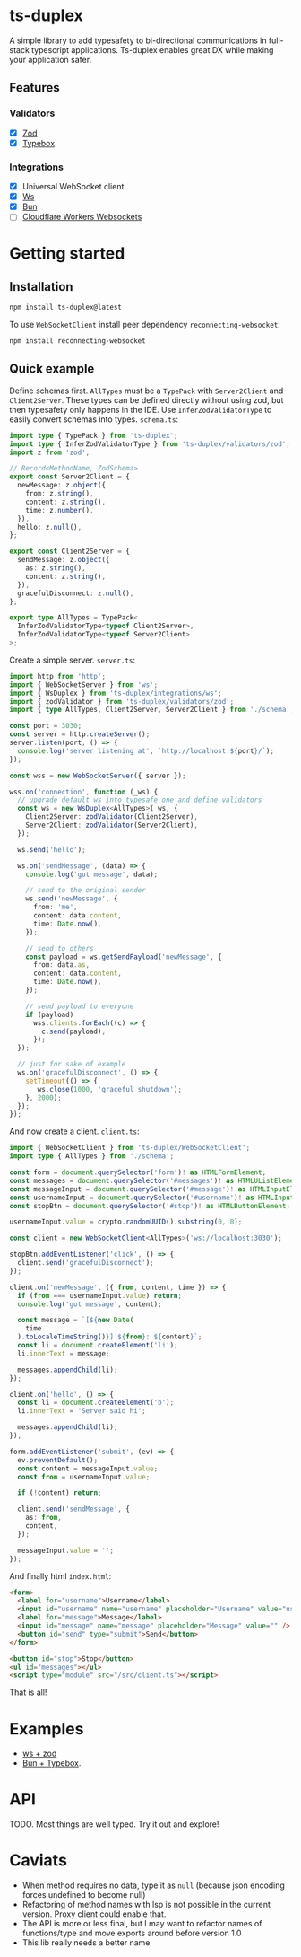 # ts-duplex

A simple library to add typesafety to bi-directional communications in full-stack typescript applications. Ts-duplex enables great DX while making your application safer.

## Features

### Validators

- [x] [Zod](https://github.com/colinhacks/zod)
- [x] [Typebox](https://github.com/sinclairzx81/typebox)

### Integrations

- [x] Universal WebSocket client
- [x] [Ws](https://github.com/websockets/ws)
- [x] [Bun](https://github.com/oven-sh/bun)
- [ ] [Cloudflare Workers Websockets](https://developers.cloudflare.com/workers/runtime-apis/websockets/)

# Getting started

## Installation

```bash
npm install ts-duplex@latest
```

To use `WebSocketClient` install peer dependency `reconnecting-websocket`:

```bash
npm install reconnecting-websocket
```

## Quick example

Define schemas first. `AllTypes` must be a `TypePack` with `Server2Client` and `Client2Server`. These types can be defined directly without using zod, but then typesafety only happens in the IDE. Use `InferZodValidatorType` to easily convert schemas into types. `schema.ts`:

```ts
import type { TypePack } from 'ts-duplex';
import type { InferZodValidatorType } from 'ts-duplex/validators/zod';
import z from 'zod';

// Record<MethodName, ZodSchema>
export const Server2Client = {
  newMessage: z.object({
    from: z.string(),
    content: z.string(),
    time: z.number(),
  }),
  hello: z.null(),
};

export const Client2Server = {
  sendMessage: z.object({
    as: z.string(),
    content: z.string(),
  }),
  gracefulDisconnect: z.null(),
};

export type AllTypes = TypePack<
  InferZodValidatorType<typeof Client2Server>,
  InferZodValidatorType<typeof Server2Client>
>;
```

Create a simple server. `server.ts`:

```ts
import http from 'http';
import { WebSocketServer } from 'ws';
import { WsDuplex } from 'ts-duplex/integrations/ws';
import { zodValidator } from 'ts-duplex/validators/zod';
import { type AllTypes, Client2Server, Server2Client } from './schema';

const port = 3030;
const server = http.createServer();
server.listen(port, () => {
  console.log('server listening at', `http://localhost:${port}/`);
});

const wss = new WebSocketServer({ server });

wss.on('connection', function (_ws) {
  // upgrade default ws into typesafe one and define validators
  const ws = new WsDuplex<AllTypes>(_ws, {
    Client2Server: zodValidator(Client2Server),
    Server2Client: zodValidator(Server2Client),
  });

  ws.send('hello');

  ws.on('sendMessage', (data) => {
    console.log('got message', data);

    // send to the original sender
    ws.send('newMessage', {
      from: 'me',
      content: data.content,
      time: Date.now(),
    });

    // send to others
    const payload = ws.getSendPayload('newMessage', {
      from: data.as,
      content: data.content,
      time: Date.now(),
    });

    // send payload to everyone
    if (payload)
      wss.clients.forEach((c) => {
        c.send(payload);
      });
  });

  // just for sake of example
  ws.on('gracefulDisconnect', () => {
    setTimeout(() => {
      _ws.close(1000, 'graceful shutdown');
    }, 2000);
  });
});
```

And now create a client. `client.ts`:

```ts
import { WebSocketClient } from 'ts-duplex/WebSocketClient';
import type { AllTypes } from './schema';

const form = document.querySelector('form')! as HTMLFormElement;
const messages = document.querySelector('#messages')! as HTMLUListElement;
const messageInput = document.querySelector('#message')! as HTMLInputElement;
const usernameInput = document.querySelector('#username')! as HTMLInputElement;
const stopBtn = document.querySelector('#stop')! as HTMLButtonElement;

usernameInput.value = crypto.randomUUID().substring(0, 8);

const client = new WebSocketClient<AllTypes>('ws://localhost:3030');

stopBtn.addEventListener('click', () => {
  client.send('gracefulDisconnect');
});

client.on('newMessage', ({ from, content, time }) => {
  if (from === usernameInput.value) return;
  console.log('got message', content);

  const message = `[${new Date(
    time
  ).toLocaleTimeString()}] ${from}: ${content}`;
  const li = document.createElement('li');
  li.innerText = message;

  messages.appendChild(li);
});

client.on('hello', () => {
  const li = document.createElement('b');
  li.innerText = 'Server said hi';

  messages.appendChild(li);
});

form.addEventListener('submit', (ev) => {
  ev.preventDefault();
  const content = messageInput.value;
  const from = usernameInput.value;

  if (!content) return;

  client.send('sendMessage', {
    as: from,
    content,
  });

  messageInput.value = '';
});
```

And finally html `index.html`:

```html
<form>
  <label for="username">Username</label>
  <input id="username" name="username" placeholder="Username" value="user" />
  <label for="message">Message</label>
  <input id="message" name="message" placeholder="Message" value="" />
  <button id="send" type="submit">Send</button>
</form>

<button id="stop">Stop</button>
<ul id="messages"></ul>
<script type="module" src="/src/client.ts"></script>
```

That is all!

# Examples

- [ws + zod](examples/ws)
- [Bun + Typebox](examples/bun).

# API

TODO. Most things are well typed. Try it out and explore!

# Caviats

- When method requires no data, type it as `null` (because json encoding forces undefined to become null)
- Refactoring of method names with lsp is not possible in the current version. Proxy client could enable that.
- The API is more or less final, but I may want to refactor names of functions/type and move exports around before version 1.0
- This lib really needs a better name
